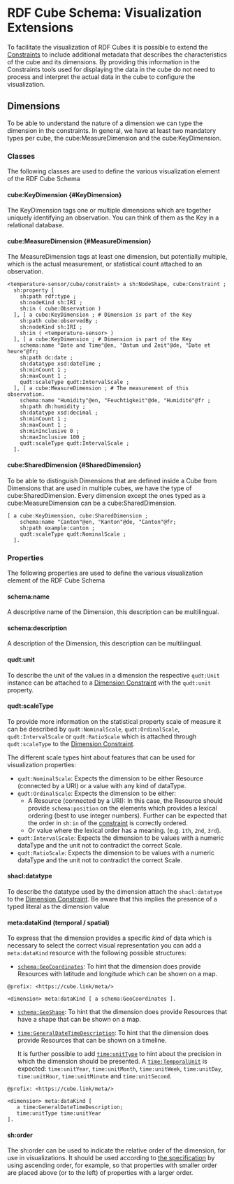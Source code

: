 # RDF Cube Schema: Visualization Extensions

<div class='issue' data-number='40'></div>

To facilitate the visualization of RDF Cubes it is possible to extend the [Constraints](#constraints) to include additional metadata that describes the characteristics of the cube and its dimensions.
By providing this information in the Constraints tools used for displaying the data in the cube do not need to process and interpret the actual data in the cube to configure the visualization.

## Dimensions

To be able to understand the nature of a dimension we can type the dimension in the constraints. In general, we have at least two mandatory types per cube, the cube:MeasureDimension and the cube:KeyDimension.

### Classes

The following classes are used to define the various visualization element of the RDF Cube Schema

#### cube:KeyDimension {#KeyDimension}

The KeyDimension tags one or multiple dimensions which are together uniquely identifying an observation. You can think of them as the Key in a relational database.

#### cube:MeasureDimension {#MeasureDimension}

 The MeasureDimension tags at least one dimension, but potentially multiple, which is the actual measurement, or statistical count attached to an observation.

<aside class='example' title='The use of  Dimension classes'>

```turtle
<temperature-sensor/cube/constraint> a sh:NodeShape, cube:Constraint ;
  sh:property [
    sh:path rdf:type ;
    sh:nodeKind sh:IRI ;
    sh:in ( cube:Observation )
  ], [ a cube:KeyDimension ; # Dimension is part of the Key
    sh:path cube:observedBy ;
    sh:nodeKind sh:IRI ;
    sh:in ( <temperature-sensor> )
  ], [ a cube:KeyDimension ; # Dimension is part of the Key
    schema:name "Date and Time"@en, "Datum und Zeit"@de, "Date et heure"@fr;
    sh:path dc:date ;
    sh:datatype xsd:dateTime ;
    sh:minCount 1 ;
    sh:maxCount 1 ;
    qudt:scaleType qudt:IntervalScale ;
  ], [ a cube:MeasureDimension ; # The measurement of this observation.
    schema:name "Humidity"@en, "Feuchtigkeit"@de, "Humidité"@fr ;
    sh:path dh:humidity ;
    sh:datatype xsd:decimal ;
    sh:minCount 1 ;
    sh:maxCount 1 ;
    sh:minInclusive 0 ;
    sh:maxInclusive 100 ;
    qudt:scaleType qudt:IntervalScale ;
  ].
```

</aside>

#### cube:SharedDimension {#SharedDimension}

To be able to distinguish Dimensions that are defined inside a Cube from Dimensions that are used in multiple cubes, we have the type of cube:SharedDimension. Every dimension except the ones typed as a cube:MeasureDimension can be a cube:SharedDimension.

<aside class='example' title='Shared Dimension'>

```turtle
[ a cube:KeyDimension, cube:SharedDimension ;
    schema:name "Canton"@en, "Kanton"@de, "Canton"@fr;
    sh:path example:canton ;
    qudt:scaleType qudt:NominalScale ;
  ].
```

</aside>


### Properties

The following properties are used to define the various visualization element of the RDF Cube Schema

#### schema:name 
A descriptive name of the Dimension, this description can be multilingual.
#### schema:description
A description of the Dimension, this description can be multilingual.

#### qudt:unit
To describe the unit of the values in a dimension the respective `qudt:Unit` instance can be attached to a [Dimension Constraint](#dimensionconstraints) with the `qudt:unit` property.

#### qudt:scaleType

To provide more information on the statistical property scale of measure it can be described by `qudt:NominalScale`, `qudt:OrdinalScale`, `qudt:IntervalScale` or `qudt:RatioScale` which is attached through `qudt:scaleType` to the [Dimension Constraint](#dimensionconstraints).

The different scale types hint about features that can be used for visualization properties:

* `qudt:NominalScale`: Expects the dimension to be either Resource (connected by a URI) or a value with any kind of dataType.
* `qudt:OrdinalScale`: Expects the dimension to be either:
  * A Resource (connected by a URI): In this case, the Resource should provide `schema:position` on the elements which provides a lexical ordering (best to use integer numbers). Further can be expected that the order in `sh:in` of the [constraint](#dimensionconstraints) is correctly ordered.
  * Or value where the lexical order has a meaning. (e.g. `1th`, `2nd`, `3rd`).
* `qudt:IntervalScale`: Expects the dimension to be values with a numeric dataType and the unit not to contradict the correct Scale.
* `qudt:RatioScale`: Expects the dimension to be values with a numeric dataType and the unit not to contradict the correct Scale.

#### shacl:datatype

To describe the datatype used by the dimension attach the `shacl:datatype` to the [Dimension Constraint](#dimensionconstraints). 
Be aware that this implies the presence of a typed literal as the dimension value

#### meta:dataKind (temporal / spatial)
To express that the dimension provides a specific _kind_ of data which is necessary to select the correct visual representation you can add a `meta:dataKind` resource with the following possible structures:

* [`schema:GeoCoordinates`](https://schema.org/GeoCoordinates): To hint that the dimension does provide Resources with latitude and longitude which can be shown on a map.

<aside class='example'>

  ```turtle
  @prefix: <https://cube.link/meta/>
  
  <dimension> meta:dataKind [ a schema:GeoCoordinates ].
  ```

</aside>

* [`schema:GeoShape`](https://schema.org/GeoShape): To hint that the dimension does provide Resources that have a shape that can be shown on a map.
* [`time:GeneralDateTimeDescription`](https://www.w3.org/TR/owl-time/#time:GeneralDateTimeDescription): To hint that the dimension does provide Resources that can be shown on a timeline.
  
  It is further possible to add [`time:unitType`](https://www.w3.org/TR/owl-time/#time:unitType) to hint about the precision in which the dimension should be presented. A [`time:TemporalUnit`](https://www.w3.org/TR/owl-time/#time:TemporalUnit) is expected: `time:unitYear`, `time:unitMonth`, `time:unitWeek`, `time:unitDay`, `time:unitHour`, `time:unitMinute` and `time:unitSecond`.
  
<aside class='example'>

  ```turtle
  @prefix: <https://cube.link/meta/>
  
  <dimension> meta:dataKind [ 
     a time:GeneralDateTimeDescription;
     time:unitType time:unitYear
  ].
  ```

</aside>

#### sh:order
The sh:order can be used to indicate the relative order of the dimension, for use in visualizations. It should be used according to [the specification](https://www.w3.org/TR/shacl/#order) by using ascending order, for example, so that properties with smaller order are placed above (or to the left) of properties with a larger order. 
